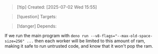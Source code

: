 
>[!tip] Created: [2025-07-02 Wed 15:55]

>[!question] Targets: 

>[!danger] Depends: 

If we run the main program with `deno run --v8-flags="--max-old-space-size=256" ...` then each worker will be limited to this amount of ram, making it safe to run untrusted code, and know that it won't pop the ram.